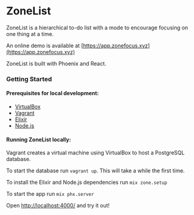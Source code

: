 # ZoneList
ZoneList is a hierarchical to-do list with a mode to encourage focusing on one thing at a time.

An online demo is available at [https://app.zonefocus.xyz](https://app.zonefocus.xyz)

ZoneList is built with Phoenix and React.

### Getting Started

#### Prerequisites for local development:
- [VirtualBox](https://www.virtualbox.org/)
- [Vagrant](https://www.vagrantup.com/)
- [Elixir](https://elixir-lang.org/)
- [Node.js](https://nodejs.org/)

#### Running ZoneList locally:

Vagrant creates a virtual machine using VirtualBox to host a PostgreSQL database.

To start the database run `vagrant up`. This will take a while the first time.

To install the Elixir and Node.js dependencies run `mix zone.setup`

To start the app run `mix phx.server`

Open [http://localhost:4000/](http://localhost:4000/) and try it out!
